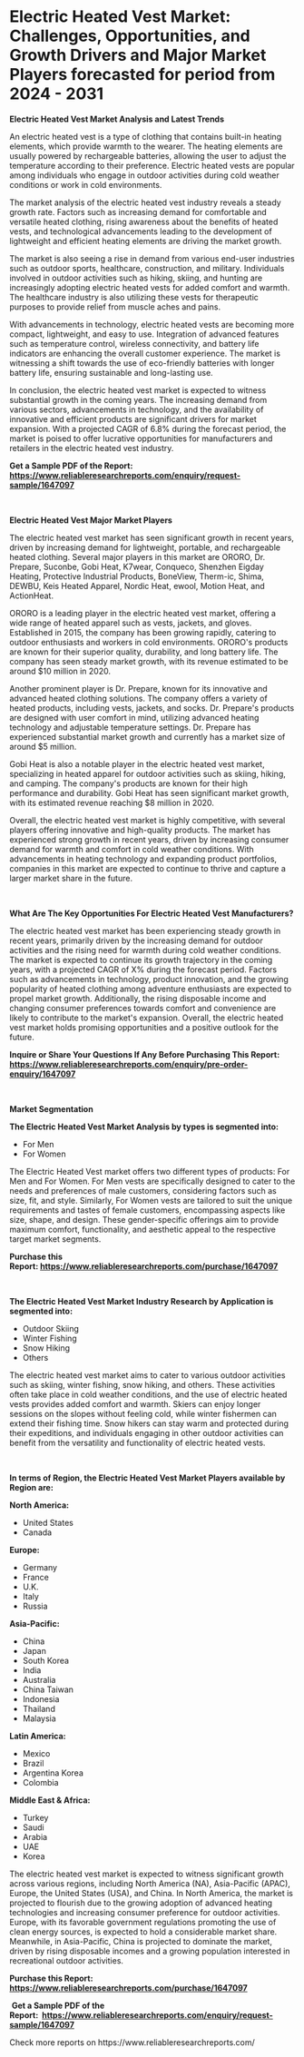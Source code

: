 <p><h1>Electric Heated Vest Market: Challenges, Opportunities, and Growth Drivers and Major Market Players forecasted for period from 2024 - 2031</h1></p><p><strong>Electric Heated Vest Market Analysis and Latest Trends</strong></p>
<p><p>An electric heated vest is a type of clothing that contains built-in heating elements, which provide warmth to the wearer. The heating elements are usually powered by rechargeable batteries, allowing the user to adjust the temperature according to their preference. Electric heated vests are popular among individuals who engage in outdoor activities during cold weather conditions or work in cold environments.</p><p>The market analysis of the electric heated vest industry reveals a steady growth rate. Factors such as increasing demand for comfortable and versatile heated clothing, rising awareness about the benefits of heated vests, and technological advancements leading to the development of lightweight and efficient heating elements are driving the market growth.</p><p>The market is also seeing a rise in demand from various end-user industries such as outdoor sports, healthcare, construction, and military. Individuals involved in outdoor activities such as hiking, skiing, and hunting are increasingly adopting electric heated vests for added comfort and warmth. The healthcare industry is also utilizing these vests for therapeutic purposes to provide relief from muscle aches and pains.</p><p>With advancements in technology, electric heated vests are becoming more compact, lightweight, and easy to use. Integration of advanced features such as temperature control, wireless connectivity, and battery life indicators are enhancing the overall customer experience. The market is witnessing a shift towards the use of eco-friendly batteries with longer battery life, ensuring sustainable and long-lasting use.</p><p>In conclusion, the electric heated vest market is expected to witness substantial growth in the coming years. The increasing demand from various sectors, advancements in technology, and the availability of innovative and efficient products are significant drivers for market expansion. With a projected CAGR of 6.8% during the forecast period, the market is poised to offer lucrative opportunities for manufacturers and retailers in the electric heated vest industry.</p></p>
<p><strong>Get a Sample PDF of the Report:&nbsp; <a href="https://www.reliableresearchreports.com/enquiry/request-sample/1647097">https://www.reliableresearchreports.com/enquiry/request-sample/1647097</a></strong></p>
<p>&nbsp;</p>
<p><strong>Electric Heated Vest Major Market Players</strong></p>
<p><p>The electric heated vest market has seen significant growth in recent years, driven by increasing demand for lightweight, portable, and rechargeable heated clothing. Several major players in this market are ORORO, Dr. Prepare, Suconbe, Gobi Heat, K7wear, Conqueco, Shenzhen Eigday Heating, Protective Industrial Products, BoneView, Therm-ic, Shima, DEWBU, Keis Heated Apparel, Nordic Heat, ewool, Motion Heat, and ActionHeat.</p><p>ORORO is a leading player in the electric heated vest market, offering a wide range of heated apparel such as vests, jackets, and gloves. Established in 2015, the company has been growing rapidly, catering to outdoor enthusiasts and workers in cold environments. ORORO's products are known for their superior quality, durability, and long battery life. The company has seen steady market growth, with its revenue estimated to be around $10 million in 2020.</p><p>Another prominent player is Dr. Prepare, known for its innovative and advanced heated clothing solutions. The company offers a variety of heated products, including vests, jackets, and socks. Dr. Prepare's products are designed with user comfort in mind, utilizing advanced heating technology and adjustable temperature settings. Dr. Prepare has experienced substantial market growth and currently has a market size of around $5 million.</p><p>Gobi Heat is also a notable player in the electric heated vest market, specializing in heated apparel for outdoor activities such as skiing, hiking, and camping. The company's products are known for their high performance and durability. Gobi Heat has seen significant market growth, with its estimated revenue reaching $8 million in 2020.</p><p>Overall, the electric heated vest market is highly competitive, with several players offering innovative and high-quality products. The market has experienced strong growth in recent years, driven by increasing consumer demand for warmth and comfort in cold weather conditions. With advancements in heating technology and expanding product portfolios, companies in this market are expected to continue to thrive and capture a larger market share in the future.</p></p>
<p>&nbsp;</p>
<p><strong>What Are The Key Opportunities For Electric Heated Vest Manufacturers?</strong></p>
<p><p>The electric heated vest market has been experiencing steady growth in recent years, primarily driven by the increasing demand for outdoor activities and the rising need for warmth during cold weather conditions. The market is expected to continue its growth trajectory in the coming years, with a projected CAGR of X% during the forecast period. Factors such as advancements in technology, product innovation, and the growing popularity of heated clothing among adventure enthusiasts are expected to propel market growth. Additionally, the rising disposable income and changing consumer preferences towards comfort and convenience are likely to contribute to the market's expansion. Overall, the electric heated vest market holds promising opportunities and a positive outlook for the future.</p></p>
<p><strong>Inquire or Share Your Questions If Any Before Purchasing This Report: <a href="https://www.reliableresearchreports.com/enquiry/pre-order-enquiry/1647097">https://www.reliableresearchreports.com/enquiry/pre-order-enquiry/1647097</a></strong></p>
<p>&nbsp;</p>
<p><strong>Market Segmentation</strong></p>
<p><strong>The Electric Heated Vest Market Analysis by types is segmented into:</strong></p>
<p><ul><li>For Men</li><li>For Women</li></ul></p>
<p><p>The Electric Heated Vest market offers two different types of products: For Men and For Women. For Men vests are specifically designed to cater to the needs and preferences of male customers, considering factors such as size, fit, and style. Similarly, For Women vests are tailored to suit the unique requirements and tastes of female customers, encompassing aspects like size, shape, and design. These gender-specific offerings aim to provide maximum comfort, functionality, and aesthetic appeal to the respective target market segments.</p></p>
<p><strong>Purchase this Report:&nbsp;<a href="https://www.reliableresearchreports.com/purchase/1647097">https://www.reliableresearchreports.com/purchase/1647097</a></strong></p>
<p>&nbsp;</p>
<p><strong>The Electric Heated Vest Market Industry Research by Application is segmented into:</strong></p>
<p><ul><li>Outdoor Skiing</li><li>Winter Fishing</li><li>Snow Hiking</li><li>Others</li></ul></p>
<p><p>The electric heated vest market aims to cater to various outdoor activities such as skiing, winter fishing, snow hiking, and others. These activities often take place in cold weather conditions, and the use of electric heated vests provides added comfort and warmth. Skiers can enjoy longer sessions on the slopes without feeling cold, while winter fishermen can extend their fishing time. Snow hikers can stay warm and protected during their expeditions, and individuals engaging in other outdoor activities can benefit from the versatility and functionality of electric heated vests.</p></p>
<p>&nbsp;</p>
<p><strong>In terms of Region, the Electric Heated Vest Market Players available by Region are:</strong></p>
<p>
    <p> <strong> North America: </strong>
        <ul>
            <li>United States</li>
            <li>Canada</li>
        </ul>
        </p> 
    <p> <strong> Europe: </strong>
        <ul>
            <li>Germany</li>
            <li>France</li>
            <li>U.K.</li>
            <li>Italy</li>
            <li>Russia</li>
        </ul>
        </p> 
    <p> <strong> Asia-Pacific: </strong>
        <ul>
            <li>China</li>
            <li>Japan</li>
            <li>South Korea</li>
            <li>India</li>
            <li>Australia</li>
            <li>China Taiwan</li>
            <li>Indonesia</li>
            <li>Thailand</li>
            <li>Malaysia</li>
        </ul>
        </p> 
    <p> <strong> Latin America: </strong>
        <ul>
            <li>Mexico</li>
            <li>Brazil</li>
            <li>Argentina Korea</li>
            <li>Colombia</li>
        </ul>
        </p> 
    <p> <strong> Middle East & Africa: </strong>
        <ul>
            <li>Turkey</li>
            <li>Saudi</li>
            <li>Arabia</li>
            <li>UAE</li>
            <li>Korea</li>
        </ul>
    </p>
    </p>
<p><p>The electric heated vest market is expected to witness significant growth across various regions, including North America (NA), Asia-Pacific (APAC), Europe, the United States (USA), and China. In North America, the market is projected to flourish due to the growing adoption of advanced heating technologies and increasing consumer preference for outdoor activities. Europe, with its favorable government regulations promoting the use of clean energy sources, is expected to hold a considerable market share. Meanwhile, in Asia-Pacific, China is projected to dominate the market, driven by rising disposable incomes and a growing population interested in recreational outdoor activities.</p></p>
<p><strong>Purchase this Report: <a href="https://www.reliableresearchreports.com/purchase/1647097">https://www.reliableresearchreports.com/purchase/1647097</a></strong></p>
<p>&nbsp;<strong>Get a Sample PDF of the Report:&nbsp;&nbsp;<a href="https://www.reliableresearchreports.com/enquiry/request-sample/1647097">https://www.reliableresearchreports.com/enquiry/request-sample/1647097</a></strong></p>
<p><strong></strong></p>
<p>Check more reports on https://www.reliableresearchreports.com/</p>